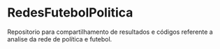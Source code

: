 # RedesFutebolPolitica
Repositorio para compartilhamento de resultados e códigos referente a analise da rede de política e futebol.
